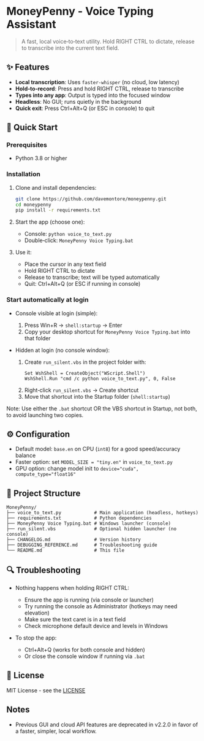 # MoneyPenny - Voice Typing Assistant

> A fast, local voice‑to‑text utility. Hold RIGHT CTRL to dictate, release to transcribe into the current text field.

## ✨ Features

- **Local transcription**: Uses `faster-whisper` (no cloud, low latency)
- **Hold‑to‑record**: Press and hold RIGHT CTRL, release to transcribe
- **Types into any app**: Output is typed into the focused window
- **Headless**: No GUI; runs quietly in the background
- **Quick exit**: Press Ctrl+Alt+Q (or ESC in console) to quit

## 🚀 Quick Start

### Prerequisites
- Python 3.8 or higher

### Installation

1. Clone and install dependencies:
   ```bash
   git clone https://github.com/davemontore/moneypenny.git
   cd moneypenny
   pip install -r requirements.txt
   ```

2. Start the app (choose one):
   - Console: `python voice_to_text.py`
   - Double‑click: `MoneyPenny Voice Typing.bat`

3. Use it:
   - Place the cursor in any text field
   - Hold RIGHT CTRL to dictate
   - Release to transcribe; text will be typed automatically
   - Quit: Ctrl+Alt+Q (or ESC if running in console)

### Start automatically at login

- Console visible at login (simple):
  1) Press Win+R → `shell:startup` → Enter
  2) Copy your desktop shortcut for `MoneyPenny Voice Typing.bat` into that folder

- Hidden at login (no console window):
  1) Create `run_silent.vbs` in the project folder with:
     ```vbscript
     Set WshShell = CreateObject("WScript.Shell")
     WshShell.Run "cmd /c python voice_to_text.py", 0, False
     ```
  2) Right‑click `run_silent.vbs` → Create shortcut
  3) Move that shortcut into the Startup folder (`shell:startup`)

Note: Use either the `.bat` shortcut OR the VBS shortcut in Startup, not both, to avoid launching two copies.

## ⚙️ Configuration

- Default model: `base.en` on CPU (`int8`) for a good speed/accuracy balance
- Faster option: set `MODEL_SIZE = "tiny.en"` in `voice_to_text.py`
- GPU option: change model init to `device="cuda", compute_type="float16"`

## 📁 Project Structure

```
MoneyPenny/
├── voice_to_text.py            # Main application (headless, hotkeys)
├── requirements.txt            # Python dependencies
├── MoneyPenny Voice Typing.bat # Windows launcher (console)
├── run_silent.vbs              # Optional hidden launcher (no console)
├── CHANGELOG.md                # Version history
├── DEBUGGING_REFERENCE.md      # Troubleshooting guide
└── README.md                   # This file
```

## 🔍 Troubleshooting

- Nothing happens when holding RIGHT CTRL:
  - Ensure the app is running (via console or launcher)
  - Try running the console as Administrator (hotkeys may need elevation)
  - Make sure the text caret is in a text field
  - Check microphone default device and levels in Windows

- To stop the app:
  - Ctrl+Alt+Q (works for both console and hidden)
  - Or close the console window if running via `.bat`

## 📄 License

MIT License - see the [LICENSE](LICENSE)

## Notes

- Previous GUI and cloud API features are deprecated in v2.2.0 in favor of a faster, simpler, local workflow.